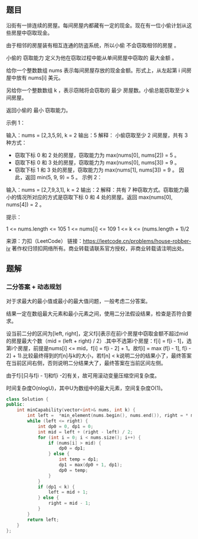 ## 题目

沿街有一排连续的房屋。每间房屋内都藏有一定的现金。现在有一位小偷计划从这些房屋中窃取现金。

由于相邻的房屋装有相互连通的防盗系统，所以小偷 不会窃取相邻的房屋 。

小偷的 窃取能力 定义为他在窃取过程中能从单间房屋中窃取的 最大金额 。

给你一个整数数组 nums 表示每间房屋存放的现金金额。形式上，从左起第 i 间房屋中放有 nums[i] 美元。

另给你一个整数数组 k ，表示窃贼将会窃取的 最少 房屋数。小偷总能窃取至少 k 间房屋。

返回小偷的 最小 窃取能力。

 

示例 1：

输入：nums = [2,3,5,9], k = 2
输出：5
解释：
小偷窃取至少 2 间房屋，共有 3 种方式：
- 窃取下标 0 和 2 处的房屋，窃取能力为 max(nums[0], nums[2]) = 5 。
- 窃取下标 0 和 3 处的房屋，窃取能力为 max(nums[0], nums[3]) = 9 。
- 窃取下标 1 和 3 处的房屋，窃取能力为 max(nums[1], nums[3]) = 9 。
因此，返回 min(5, 9, 9) = 5 。
示例 2：

输入：nums = [2,7,9,3,1], k = 2
输出：2
解释：共有 7 种窃取方式。窃取能力最小的情况所对应的方式是窃取下标 0 和 4 处的房屋。返回 max(nums[0], nums[4]) = 2 。


提示：

1 <= nums.length <= 105
1 <= nums[i] <= 109
1 <= k <= (nums.length + 1)/2

来源：力扣（LeetCode）
链接：https://leetcode.cn/problems/house-robber-iv
著作权归领扣网络所有。商业转载请联系官方授权，非商业转载请注明出处。

## 题解

### 二分答案 + 动态规划

对于求最大的最小值或最小的最大值问题，一般考虑二分答案。

结果一定在数组最大元素和最小元素之间，使用二分法假设结果，检查是否符合要求。

设当前二分的区间为[left, right]，定义f[i]表示在前i个房屋中窃取金额不超过mid的房屋最大个数（mid = (left + right) / 2）.其中不选第i个房屋：f[i] = f[i - 1]，选第i个房屋，前提是nums[i] <= mid，f[i] = f[i - 2] + 1。故f[i] = max (f[i - 1], f[i - 2] + 1).比较最终得到的f[n]与k的大小，若f[n] < k说明二分的结果小了，最终答案在当前区间右侧，否则说明二分结果大了，最终答案在当前区间左侧。

由于f[i]只与f[i - 1]和f[i -2]有关，故可用滚动变量压缩空间复杂度。

时间复杂度O(nlogU)，其中U为数组中的最大元素，空间复杂度O(1)。

```c++
class Solution {
public:
    int minCapability(vector<int>& nums, int k) {
        int left =  *min_element(nums.begin(), nums.end()), right = * max_element(nums.begin(), nums.end());
        while (left <= right) {
            int dp0 = 0, dp1 = 0;
            int mid = left + (right - left) / 2; 
            for (int i = 0; i < nums.size(); i++) {
                if (nums[i] > mid) {
                    dp0 = dp1;
                } else {
                    int temp = dp1;
                    dp1 = max(dp0 + 1, dp1);
                    dp0 = temp;
                }
            }
            if (dp1 < k) {
                left = mid + 1;
            } else {
                right = mid - 1;
            }
        }
        return left;
    }
};
```

